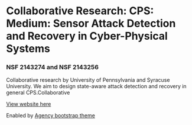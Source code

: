 # Collaborative Research: CPS: Medium: Sensor Attack Detection and Recovery in Cyber-Physical Systems

### NSF 2143274 and NSF 2143256

Collaborative research by University of Pennsylvania and Syracuse University. We aim to design state-aware attack detection and recovery in general CPS.Collaborative

[View website here](https://cpsrecovery.github.io)

Enabled by [Agency bootstrap theme](https://startbootstrap.com/template-overviews/agency/)


